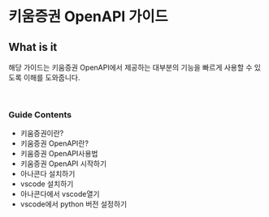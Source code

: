 # 키움증권 OpenAPI 가이드

## What is it

해당 가이드는 키움증권 OpenAPI에서 제공하는 대부분의 기능을 빠르게 사용할 수 있도록
이해를 도와줍니다.

<br>

### Guide Contents

+ 키움증권이란?
+ 키움증권 OpenAPI란?
+ 키움증권 OpenAPI사용법
+ 키움증권 OpenAPI 시작하기
+ 아나콘다 설치하기
+ vscode 설치하기
+ 아나콘다에서 vscode열기
+ vscode에서 python 버전 설정하기
